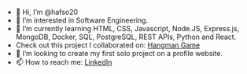 - 👋 Hi, I’m @hafso20
- 👀 I’m interested in Software Engineering.
- 🌱 I’m currently learning HTML, CSS, Javascript, Node.JS, Express.js, MongoDB, Docker, SQL, PostgreSQL, REST APIs, Python and React.
- Check out this project I collaborated on: [Hangman Game](https://github.com/HarryTB2112/syntax-squad)
- 💞️ I’m looking to create my first solo project on a profile website.
- 📫 How to reach me: [LinkedIn](http://linkedin.com/in/hafso-salad-11b50613b)

<!---
hafso20/hafso20 is a ✨ special ✨ repository because its `README.md` (this file) appears on your GitHub profile.
You can click the Preview link to take a look at your changes.
--->
